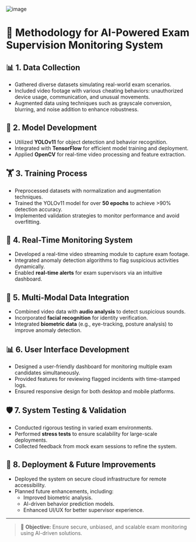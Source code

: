 ![image](https://github.com/user-attachments/assets/8f4b0a86-9cf7-42ed-9f2f-507477748734)

# 🧪 Methodology for AI-Powered Exam Supervision Monitoring System

## 📊 **1. Data Collection**
- Gathered diverse datasets simulating real-world exam scenarios.
- Included video footage with various cheating behaviors: unauthorized device usage, communication, and unusual movements.
- Augmented data using techniques such as grayscale conversion, blurring, and noise addition to enhance robustness.

## 🤖 **2. Model Development**
- Utilized **YOLOv11** for object detection and behavior recognition.
- Integrated with **TensorFlow** for efficient model training and deployment.
- Applied **OpenCV** for real-time video processing and feature extraction.

## 🏋️ **3. Training Process**
- Preprocessed datasets with normalization and augmentation techniques.
- Trained the YOLOv11 model for over **50 epochs** to achieve >90% detection accuracy.
- Implemented validation strategies to monitor performance and avoid overfitting.

## 🚀 **4. Real-Time Monitoring System**
- Developed a real-time video streaming module to capture exam footage.
- Integrated anomaly detection algorithms to flag suspicious activities dynamically.
- Enabled **real-time alerts** for exam supervisors via an intuitive dashboard.

## 📡 **5. Multi-Modal Data Integration**
- Combined video data with **audio analysis** to detect suspicious sounds.
- Incorporated **facial recognition** for identity verification.
- Integrated **biometric data** (e.g., eye-tracking, posture analysis) to improve anomaly detection.

## 📊 **6. User Interface Development**
- Designed a user-friendly dashboard for monitoring multiple exam candidates simultaneously.
- Provided features for reviewing flagged incidents with time-stamped logs.
- Ensured responsive design for both desktop and mobile platforms.

## 🛡️ **7. System Testing & Validation**
- Conducted rigorous testing in varied exam environments.
- Performed **stress tests** to ensure scalability for large-scale deployments.
- Collected feedback from mock exam sessions to refine the system.

## 🚀 **8. Deployment & Future Improvements**
- Deployed the system on secure cloud infrastructure for remote accessibility.
- Planned future enhancements, including:
  - Improved biometric analysis.
  - AI-driven behavior prediction models.
  - Enhanced UI/UX for better supervisor experience.

---

> 🎯 **Objective:** Ensure secure, unbiased, and scalable exam monitoring using AI-driven solutions.

